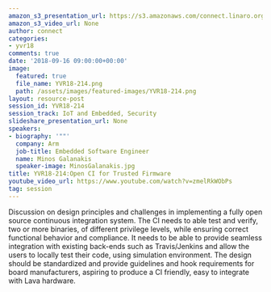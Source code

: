 ```yaml
---
amazon_s3_presentation_url: https://s3.amazonaws.com/connect.linaro.org/yvr18/presentations/yvr18-214.pdf
amazon_s3_video_url: None
author: connect
categories:
- yvr18
comments: true
date: '2018-09-16 09:00:00+00:00'
image:
  featured: true
  file_name: YVR18-214.png
  path: /assets/images/featured-images/YVR18-214.png
layout: resource-post
session_id: YVR18-214
session_track: IoT and Embedded, Security
slideshare_presentation_url: None
speakers:
- biography: '""'
  company: Arm
  job-title: Embedded Software Engineer
  name: Minos Galanakis
  speaker-image: MinosGalanakis.jpg
title: YVR18-214:Open CI for Trusted Firmware
youtube_video_url: https://www.youtube.com/watch?v=zmelRkWObPs
tag: session
---
```


Discussion on design principles and challenges in implementing a fully open source continuous integration system. The CI needs to able test and verify, two or more binaries, of different privilege levels, while ensuring correct functional behavior and compliance. It needs to be able to provide seamless integration with existing back-ends such as Travis/Jenkins and allow the users to locally test their code, using simulation environment. The design should be standardized and provide guidelines and hook requirements for board manufacturers, aspiring to produce a CI friendly, easy to integrate with Lava hardware.
